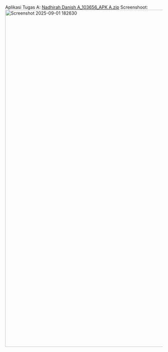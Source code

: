 Aplikasi Tugas A:
[Nadhirah Danish A_103656_APK A.zip](https://github.com/user-attachments/files/22078571/Nadhirah.Danish.A_103656_APK.A.zip)
Screenshoot:
<img width="1920" height="1080" alt="Screenshot 2025-09-01 182630" src="https://github.com/user-attachments/assets/89b1c2f6-4dd2-4c0a-ba9a-fcc5ad0a804e" />

